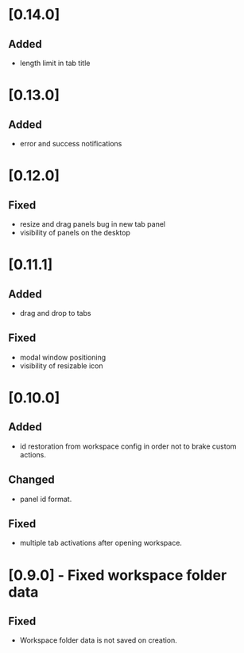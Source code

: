 # [0.14.0]

## Added

- length limit in tab title

# [0.13.0]

## Added

- error and success notifications

# [0.12.0]

## Fixed

- resize and drag panels bug in new tab panel
- visibility of panels on the desktop

# [0.11.1]

## Added

- drag and drop to tabs

## Fixed

- modal window positioning
- visibility of resizable icon

# [0.10.0]

## Added

- id restoration from workspace config in order not to brake custom actions.

## Changed

- panel id format.

## Fixed

- multiple tab activations after opening workspace.

# [0.9.0] - Fixed workspace folder data

## Fixed

- Workspace folder data is not saved on creation.
